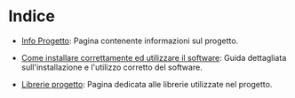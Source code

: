 # Indice


- [Info Progetto](info.html): Pagina contenente informazioni sul progetto.

- [Come installare correttamente ed utilizzare il software](use&amp;installation.html): Guida dettagliata sull'installazione e l'utilizzo corretto del software.

- [Librerie progetto](libraries.html): Pagina dedicata alle librerie utilizzate nel progetto.
